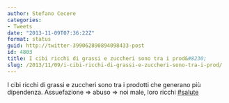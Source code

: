 ```yaml
---
author: Stefano Cecere
categories:
- Tweets
date: "2013-11-09T07:36:22Z"
format: status
guid: http://twitter-399062890894098433-post
id: 4803
title: I cibi ricchi di grassi e zuccheri sono tra i prod&#8230;
slug: /2013/11/09/i-cibi-ricchi-di-grassi-e-zuccheri-sono-tra-i-prod/
---
```


I cibi ricchi di grassi e zuccheri sono tra i prodotti che generano più dipendenza. Assuefazione => abuso => noi male, loro ricchi [#salute](http://twitter.com/search?q=%23salute)